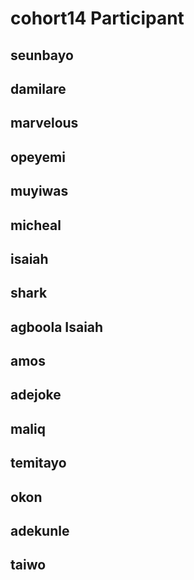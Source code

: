 # cohort14 Participant

## seunbayo
## damilare
## marvelous
## opeyemi
## muyiwas
## micheal
## isaiah
## shark
## agboola Isaiah
## amos
## adejoke
## maliq
## temitayo
## okon
## adekunle
## taiwo 

